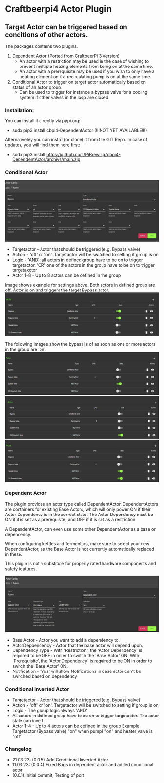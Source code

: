 # Craftbeerpi4 Actor Plugin

## Target Actor can be triggered based on conditions of other actors.

The packages contains two plugins.

1. Dependent Actor (Ported from CraftbeerPi 3 Version)
    - An actor with a restriction may be used in the case of wishing to prevent multiple heating elements from being on at the same time.
    - An actor with a prerequisite may be used if you wish to only have a heating element on if a recirculating pump is on at the same time.
2. Conditional Actor to trigger on target actor automatically based on status of an actor group.
    - Can be used to trigger for instance a bypass valve for a cooling system if other valves in the loop are closed.

### Installation:

You can install it directly via pypi.org:	
- sudo pip3 install cbpi4-DependentActor (!!!NOT YET AVAILABLE!!!)

Alternativeley you can install (or clone) it from the GIT Repo. In case of updates, you will find them here first:
- sudo pip3 install https://github.com/PiBrewing/cbpi4-DependentActor/archive/main.zip


### Conditional Actor

![Conditional Actor Settings](https://github.com/PiBrewing/cbpi4-Dependentactor/blob/main/conditional_settings.jpg?raw=true)

- Targetactor - Actor that should be triggered (e.g. Bypass valve)
- Action - 'off' or 'on'. Targetactor will be switched to setting if group is on
- Logic - 'AND': all actors in defined group have to be on to trigger targetactor. 'OR' one of the actors in the group have to be on to trigger targetaxctor
- Actor 1-8 - Up to 8 actors can be defined in the group

Image shows example for settings above. Both actors in defined group are off, Actor is on and triggers the target Bypass actor.  
![Bypass on](https://github.com/PiBrewing/cbpi4-Dependentactor/blob/main/bypass_on.jpg?raw=true)

The following images show the bypass is of as soon as one or more actors in the group are 'on'.
![Bypass first](https://github.com/PiBrewing/cbpi4-Dependentactor/blob/main/bypass_off_1.jpg?raw=true)
![Bypass second](https://github.com/PiBrewing/cbpi4-Dependentactor/blob/main/bypass_off_2.jpg?raw=true)
![Bypass both](https://github.com/PiBrewing/cbpi4-Dependentactor/blob/main/bypass_off_both.jpg?raw=true)

### Dependent Actor

The plugin provides an actor type called DependentActor. DependentActors are containers for existing Base Actors, which will only power ON if their Actor Dependency is in the correct state. The Actor Dependency must be ON if it is set as a prerequisite, and OFF if it is set as a restriction.

A DependentActor, can even use some other DependentActor as a base or dependency.

When configuring kettles and fermentors, make sure to select your new DependentActor, as the Base Actor is not currently automatically replaced in these.

This plugin is not a substitute for properly rated hardware components and safety features.

![Dependent Actor Settings](https://github.com/PiBrewing/cbpi4-Dependentactor/blob/main/dependent_settings.jpg?raw=true)

- Base Actor - Actor you want to add a dependency to.
- ActorDepoendency - Actor that the base actor will depend upon.
- Dependency Type - With 'Restriction', the 'Actor Dependency' is required to be OFF in order to switch the 'Base Actor' ON. With 'Prerequisite', the 'Actor Dependency' is required to be ON in order to switch the 'Base Actor' ON.
- Notification - 'Yes' will show Notifications in case actor can't be switched based on dependency

### Conditional Inverted Actor
- Targetactor - Actor that should be triggered (e.g. Bypass valve)
- Action - 'off' or 'on'. Targetactor will be switched to setting if group is on
- Logic - The group logic always 'AND'
- All actors in defined group have to be on to trigger targetactor. The actor state can invert 
- Actor 1-4 - Up to 4 actors can be defined in the group
  Example
    Targetactor (Bypass valve) "on" when pump1 "on" and heater valve is "off"


### Changelog
- 21.03.23: (0.0.5) Add Conditional Inverted Actor
- 11.03.23: (0.0.4) Fixed Bugs in dependent actor and added conditional actor
- (0.0.1) Initial commit, Testing of port
